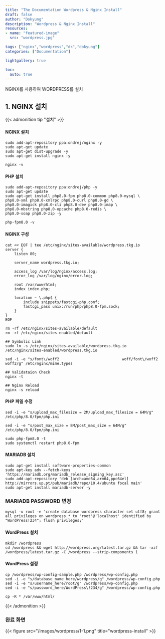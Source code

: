 ```yaml
---
title: "The Documentation Wordpress & Nginx Install"
draft: false
author: "Dokyung"
description: "Wordpress & Nginx Install"
resources:
- name: "featured-image"
  src: "wordpress.jpg"

tags: ["nginx","wordpress","dk","dokyung"]
categories: ["Documentation"]

lightgallery: true

toc:
  auto: true
---
```


NGINX를 사용하여 WORDPRESS를 설치

## 1. NGINX 설치
{{< admonition tip "설치" >}}
#### NGINX 설치
```shell
sudo add-apt-repository ppa:ondrej/nginx -y
sudo apt-get update
sudo apt-get dist-upgrade -y
sudo apt-get install nginx -y

nginx -v
```
#### PHP 설치
```shell
sudo add-apt-repository ppa:ondrej/php -y
sudo apt-get update
sudo apt-get install php8.0-fpm php8.0-common php8.0-mysql \
php8.0-xml php8.0-xmlrpc php8.0-curl php8.0-gd \
php8.0-imagick php8.0-cli php8.0-dev php8.0-imap \
php8.0-mbstring php8.0-opcache php8.0-redis \
php8.0-soap php8.0-zip -y

php-fpm8.0 -v
```

#### NGINX 구성
```shell
cat << EOF | tee /etc/nginx/sites-available/wordpress.tkg.io
server {
    listen 80;

    server_name wordpress.tkg.io;

    access_log /var/log/nginx/access.log;
    error_log /var/log/nginx/error.log;

    root /var/www/html;
    index index.php;

    location ~ \.php$ {
        include snippets/fastcgi-php.conf;
        fastcgi_pass unix:/run/php/php8.0-fpm.sock;
    }
}
EOF

rm -rf /etc/nginx/sites-available/default
rm -rf /etc/nginx/sites-enabled/default

## Symbolic Link
sudo ln -s /etc/nginx/sites-available/wordpress.tkg.io /etc/nginx/sites-enabled/wordpress.tkg.io

sed -i -e "s/font\/woff2                            woff/font\/woff2                            woff2/g" /etc/nginx/mime.types

## Validataion Check
nginx -t

## Nginx Reload
nginx -s reload
```

#### PHP 파일 수정
```shell
sed -i -e "s/upload_max_filesize = 2M/upload_max_filesize = 64M/g" /etc/php/8.0/fpm/php.ini

sed -i -e "s/post_max_size = 8M/post_max_size = 64M/g" /etc/php/8.0/fpm/php.ini

sudo php-fpm8.0 -t
sudo systemctl restart php8.0-fpm
```
#### MARIADB 설치
```shell
sudo apt-get install software-properties-common
sudo apt-key adv --fetch-keys 'https://mariadb.org/mariadb_release_signing_key.asc'
sudo add-apt-repository 'deb [arch=amd64,arm64,ppc64el] http://mirrors.up.pt/pub/mariadb/repo/10.4/ubuntu focal main'
sudo apt-get install mariadb-server -y
```
### MARIADB PASSWORD 변경
```shell
mysql -u root -e 'create database wordpress character set utf8; grant all privileges on wordpress.* to 'root'@'localhost' identified by "WordPress!234"; flush privileges;'
```

#### WordPress 설치
```shell
mkdir /wordpress
cd /wordpress && wget http://wordpress.org/latest.tar.gz && tar -xzf /wordpress/latest.tar.gz -C /wordpress --strip-components 1

```
#### WordPress 설정
```shell
cp /wordpress/wp-config-sample.php /wordpress/wp-config.php
sed -i -e "s/database_name_here/wordpress/g" /wordpress/wp-config.php
sed -i -e "s/username_here/root/g" /wordpress/wp-config.php
sed -i -e "s/password_here/WordPress\!234/g" /wordpress/wp-config.php

cp -R * /var/www/html/
```
{{< /admonition >}}

### 완료 화면

{{< figure src="/images/wordpress/1-1.png" title="wordpress-install" >}}
